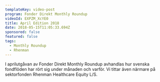 ```yaml
---
templateKey: video-post
program: Fonder Direkt Monthly Roundup
videoId: EXPZM_XcYE0
title: April Edition 2018
date: 2018-05-15T11:05:33.694Z
sponsored: false
featured: false
tags:
  - Monthly Roundup
  - Rhenman
---
```

I aprilutgåvan av Fonder Direkt Monthly Roundup avhandlas hur svenska fondflöden har rört sig under månaden och varför. Vi tittar även närmare på sektorfonden Rhenman Healthcare Equity L/S.
